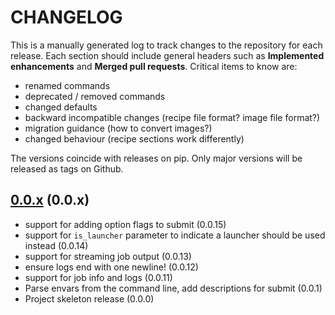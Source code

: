 # CHANGELOG

This is a manually generated log to track changes to the repository for each release.
Each section should include general headers such as **Implemented enhancements**
and **Merged pull requests**. Critical items to know are:

 - renamed commands
 - deprecated / removed commands
 - changed defaults
 - backward incompatible changes (recipe file format? image file format?)
 - migration guidance (how to convert images?)
 - changed behaviour (recipe sections work differently)

The versions coincide with releases on pip. Only major versions will be released as tags on Github.

## [0.0.x](https://github.com/flux-framework/flux-restful-api/tree/main) (0.0.x)
 - support for adding option flags to submit (0.0.15)
 - support for `is_launcher` parameter to indicate a launcher should be used instead (0.0.14)
 - support for streaming job output (0.0.13)
 - ensure logs end with one newline! (0.0.12)
 - support for job info and logs (0.0.11)
 - Parse envars from the command line, add descriptions for submit (0.0.1)
 - Project skeleton release (0.0.0)
